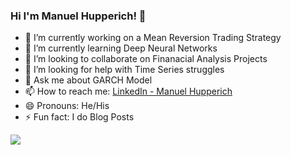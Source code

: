 ### Hi I'm Manuel Hupperich! 👋

- 🔭 I’m currently working on a Mean Reversion Trading Strategy
- 🌱 I’m currently learning Deep Neural Networks
- 👯 I’m looking to collaborate on Finanacial Analysis Projects
- 🤔 I’m looking for help with Time Series struggles
- 💬 Ask me about GARCH Model
- 📫 How to reach me: [LinkedIn - Manuel Hupperich](https://www.linkedin.com/in/manuel-hupperich-36448b13a/)
- 😄 Pronouns: He/His
- ⚡ Fun fact: I do Blog Posts

<img src = 'https://github-readme-stats.vercel.app/api?username=Hupperich-Manuel&&show_icons=true&title_color=ffffff&icon_color=bb2acf&text_color=daf7dc&big_color=151515'>

